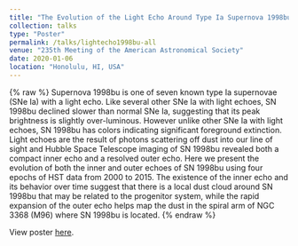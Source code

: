 ```yaml
---
title: "The Evolution of the Light Echo Around Type Ia Supernova 1998bu"
collection: talks
type: "Poster"
permalink: /talks/lightecho1998bu-all
venue: "235th Meeting of the American Astronomical Society"
date: 2020-01-06
location: "Honolulu, HI, USA"
---
```


{% raw %}
Supernova 1998bu is one of seven known type Ia supernovae (SNe Ia) with a light echo. Like several other SNe Ia with light echoes, SN 1998bu declined slower than normal SNe Ia, suggesting that its peak brightness is slightly over-luminous. However unlike other SNe Ia with light echoes, SN 1998bu has colors indicating significant foreground extinction. Light echoes are the result of photons scattering off dust into our line of sight and Hubble Space Telescope imaging of SN 1998bu revealed both a compact inner echo and a resolved outer echo. Here we present the evolution of both the inner and outer echoes of SN 1998bu using four epochs of HST data from 2000 to 2015. The existence of the inner echo and its behavior over time suggest that there is a local dust cloud around SN 1998bu that may be related to the progenitor system, while the rapid expansion of the outer echo helps map the dust in the spiral arm of NGC 3368 (M96) where SN 1998bu is located.
{% endraw %}

View poster [here](https://charlottemwood.com/files/poster_aas2020.pdf).